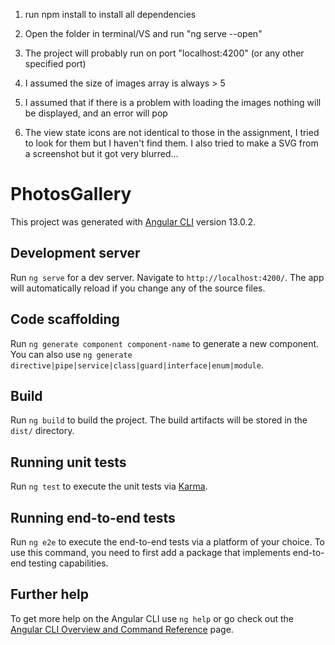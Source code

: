 1. run npm install to install all dependencies
2. Open the folder in terminal/VS and run "ng serve --open"
3. The project will probably run on port "localhost:4200" (or any other specified port)

4. I assumed the size of images array is always > 5
5. I assumed that if there is a problem with loading the images nothing will be displayed, and an error will pop
6. The view state icons are not identical to those in the assignment, I tried to look for them but I haven't find them.
I also tried to make a SVG from a screenshot but it got very blurred...

# PhotosGallery

This project was generated with [Angular CLI](https://github.com/angular/angular-cli) version 13.0.2.

## Development server

Run `ng serve` for a dev server. Navigate to `http://localhost:4200/`. The app will automatically reload if you change any of the source files.

## Code scaffolding

Run `ng generate component component-name` to generate a new component. You can also use `ng generate directive|pipe|service|class|guard|interface|enum|module`.

## Build

Run `ng build` to build the project. The build artifacts will be stored in the `dist/` directory.

## Running unit tests

Run `ng test` to execute the unit tests via [Karma](https://karma-runner.github.io).

## Running end-to-end tests

Run `ng e2e` to execute the end-to-end tests via a platform of your choice. To use this command, you need to first add a package that implements end-to-end testing capabilities.

## Further help

To get more help on the Angular CLI use `ng help` or go check out the [Angular CLI Overview and Command Reference](https://angular.io/cli) page.
